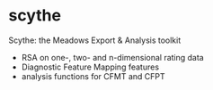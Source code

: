 # scythe
Scythe: the Meadows Export & Analysis toolkit

- RSA on one-, two- and n-dimensional rating data
- Diagnostic Feature Mapping features
- analysis functions for CFMT and CFPT
